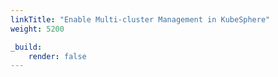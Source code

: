 ```yaml
---
linkTitle: "Enable Multi-cluster Management in KubeSphere"
weight: 5200

_build:
    render: false
---
```

